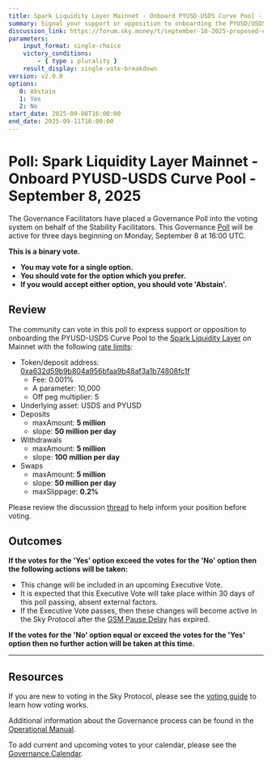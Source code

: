 ```yaml
---
title: Spark Liquidity Layer Mainnet - Onboard PYUSD-USDS Curve Pool - September 8, 2025
summary: Signal your support or opposition to onboarding the PYUSD/USDS Curve Pool to the Spark Liquidity Layer on Mainnet.
discussion_link: https://forum.sky.money/t/september-18-2025-proposed-changes-to-spark-for-upcoming-spell/27153
parameters:
    input_format: single-choice
    victory_conditions:
        - { type : plurality }
    result_display: single-vote-breakdown
version: v2.0.0
options:
   0: Abstain
   1: Yes
   2: No
start_date: 2025-09-08T16:00:00
end_date: 2025-09-11T16:00:00
---
```


# Poll: Spark Liquidity Layer Mainnet - Onboard PYUSD-USDS Curve Pool - September 8, 2025

The Governance Facilitators have placed a Governance Poll into the voting system on behalf of the Stability Facilitators. This Governance [Poll](https://sky-atlas.powerhouse.io/A.1.10.1_Operational_Weekly_Cycle/b189fa17-57a9-4d4e-9780-0ce4efd94211|0db30308) will be active for three days beginning on Monday, September 8 at 16:00 UTC.

**This is a binary vote.**

- **You may vote for a single option.**
- **You should vote for the option which you prefer.**
- **If you would accept either option, you should vote 'Abstain'.**

## Review

The community can vote in this poll to express support or opposition to onboarding the PYUSD-USDS Curve Pool to the [Spark Liquidity Layer](https://docs.spark.fi/user-guides/spark-liquidity-layer/) on Mainnet with the following [rate limits](https://docs.spark.fi/dev/spark-liquidity-layer/spark-alm-controller#rate-limits):

- Token/deposit address: [0xa632d59b9b804a956bfaa9b48af3a1b74808fc1f](https://etherscan.io/address/0xa632d59b9b804a956bfaa9b48af3a1b74808fc1f)
  - Fee: 0.001%
  - A parameter: 10,000
  - Off peg multiplier: 5
- Underlying asset: USDS and PYUSD
- Deposits
  - maxAmount: **5 million**
  - slope: **50 million per day**
- Withdrawals
  - maxAmount: **5 million**
  - slope: **100 million per day**
- Swaps
  - maxAmount: **5 million**
  - slope: **50 million per day**
  - maxSlippage: **0.2%**

Please review the discussion [thread](https://forum.sky.money/t/september-18-2025-proposed-changes-to-spark-for-upcoming-spell/27153) to help inform your position before voting.

## Outcomes

**If the votes for the 'Yes' option exceed the votes for the 'No' option then the following actions will be taken:**

- This change will be included in an upcoming Executive Vote.
- It is expected that this Executive Vote will take place within 30 days of this poll passing, absent external factors.
- If the Executive Vote passes, then these changes will become active in the Sky Protocol after the [GSM Pause Delay](https://sky-atlas.powerhouse.io/A.1.9.2.1_Pause_Delay/a98b8227-95f6-4711-9d8d-f52cbc6ad2d0|0db30758e055) has expired.

**If the votes for the 'No' option equal or exceed the votes for the 'Yes' option then no further action will be taken at this time.**

---

## Resources

If you are new to voting in the Sky Protocol, please see the [voting guide](https://manual.makerdao.com/governance/voting-in-makerdao/on-chain-governance) to learn how voting works.

Additional information about the Governance process can be found in the [Operational Manual](https://manual.makerdao.com).

To add current and upcoming votes to your calendar, please see the [Governance Calendar](https://manual.makerdao.com/makerdao/calendars/governance-calendar).
